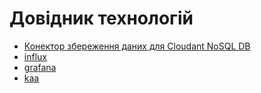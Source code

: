 # Довідник технологій

- [Конектор збереження даних для Cloudant NoSQL DB](ioitodbapi.md)
- [influx](influx)
- [grafana](grafana)
- [kaa](kaa)